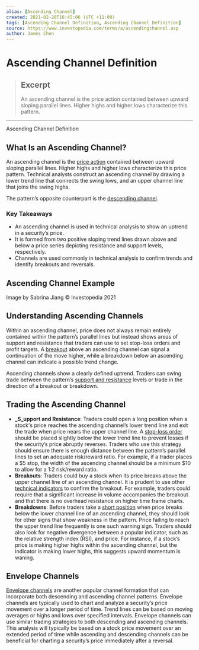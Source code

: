 ```yaml
---
alias: [Ascending Channel]
created: 2021-02-28T16:45:06 (UTC +11:00)
tags: [Ascending Channel Definition, Ascending Channel Definition]
source: https://www.investopedia.com/terms/a/ascendingchannel.asp
author: James Chen
---
```


# Ascending Channel Definition

> ## Excerpt
> An ascending channel is the price action contained between upward sloping parallel lines. Higher highs and higher lows characterize this pattern.

---

Ascending Channel Definition
## What Is an Ascending Channel?

An ascending channel is the [price action](https://www.investopedia.com/terms/p/price-action.asp) contained between upward sloping parallel lines. Higher highs and higher lows characterize this price pattern. Technical analysts construct an ascending channel by drawing a lower trend line that connects the swing lows, and an upper channel line that joins the swing highs.

The pattern’s opposite counterpart is the [descending channel](https://www.investopedia.com/terms/d/descendingchannel.asp).

### Key Takeaways

-   An ascending channel is used in technical analysis to show an uptrend in a security’s price.
-   It is formed from two positive sloping trend lines drawn above and below a price series depicting resistance and support levels, respectively.
-   Channels are used commonly in technical analysis to confirm trends and identify breakouts and reversals.

## Ascending Channel Example

Image by Sabrina Jiang © Investopedia 2021

## Understanding Ascending Channels

Within an ascending channel, price does not always remain entirely contained within the pattern’s parallel lines but instead shows areas of support and resistance that traders can use to set stop-loss orders and profit targets. A [breakout](https://www.investopedia.com/terms/b/breakout.asp) above an ascending channel can signal a continuation of the move higher, while a breakdown below an ascending channel can indicate a possible trend change.

Ascending channels show a clearly defined uptrend. Traders can swing trade between the pattern’s [support and resistance](https://www.investopedia.com/trading/support-and-resistance-basics/) levels or trade in the direction of a breakout or breakdown.

## Trading the Ascending Channel

-   **_S_upport and Resistance**: Traders could open a long position when a stock's price reaches the ascending channel’s lower trend line and exit the trade when price nears the upper channel line. A [stop-loss order](https://www.investopedia.com/terms/s/stop-lossorder.asp) should be placed slightly below the lower trend line to prevent losses if the security’s price abruptly reverses. Traders who use this strategy should ensure there is enough distance between the pattern’s parallel lines to set an adequate risk/reward ratio. For example, if a trader places a $5 stop, the width of the ascending channel should be a minimum $10 to allow for a 1:2 risk/reward ratio.
-   **Breakouts**: Traders could buy a stock when its price breaks above the upper channel line of an ascending channel. It is prudent to use other [technical indicators](https://www.investopedia.com/terms/t/technicalindicator.asp) to confirm the breakout. For example, traders could require that a significant increase in volume accompanies the breakout and that there is no overhead resistance on higher time frame charts.
-   **Breakdowns**: Before traders take a [short position](https://www.investopedia.com/terms/s/short.asp) when price breaks below the lower channel line of an ascending channel, they should look for other signs that show weakness in the pattern. Price failing to reach the upper trend line frequently is one such warning sign. Traders should also look for negative divergence between a popular indicator, such as the relative strength index (RSI), and price. For instance, if a stock’s price is making higher highs within the ascending channel, but the indicator is making lower highs, this suggests upward momentum is waning.

## Envelope Channels

[Envelope channels](https://www.investopedia.com/terms/e/envelope-channel.asp) are another popular channel formation that can incorporate both descending and ascending channel patterns. Envelope channels are typically used to chart and analyze a security’s price movement over a longer period of time. Trend lines can be based on moving averages or highs and lows over specified intervals. Envelope channels can use similar trading strategies to both descending and ascending channels. This analysis will typically be based on a stock price movement over an extended period of time while ascending and descending channels can be beneficial for charting a security’s price immediately after a reversal.
